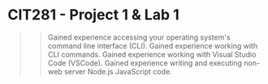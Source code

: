 # CIT281 - Project 1 & Lab 1

>> Gained experience accessing your operating system's command line interface (CLI).
>> Gained experience working with CLI commands.
>> Gained experience working with Visual Studio Code (VSCode).
>> Gained experience writing and executing non-web server Node.js JavaScript code.
